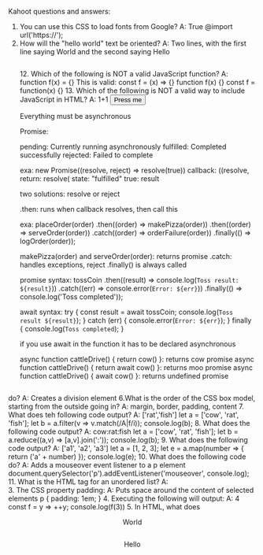 Kahoot questions and answers:
1. You can use this CSS to load fonts from Google?
A: True
 @import url('https://');
2. How will the "hello world" text be oriented?
A: Two lines, with the first line saying World and the second saying Hello
<html>
<head>
  <style>
    div {
      display: flex;
      flex-direction: column-reverse;
      align-items: center;
    }
  </style>
</head>
<body>
  <div>
    <p>Hello</p>
    <p>World</p>
</body>
</html>
3. The CSS property padding:
A: Puts space around the content of selected elements
p {
    padding: 1em;
}
4. Executing the following will output:
A: 4
  const f = y => ++y;
  console.log(f(3))
5. In HTML, what does <div> do?
A: Creates a division element
6.What is the order of the CSS box model, starting from the outside going in?
A: margin, border, padding, content
7. What does teh following code output?
A: ['rat','fish']
  let a = ['cow', 'rat', 'fish'];
  let b = a.filter(v => v.match(/A|f/i));
  console.log(b);
8. What does the following code output?
A: cow:rat:fish
  let a = ['cow', 'rat', 'fish'];
  let b = a.reduce((a,v) => [a,v].join(':'));
  console.log(b);
9. What does the following code output?
A: ['a1', 'a2', 'a3']
  let a = [1, 2, 3];
  let e = a.map(number => {
    return ('a' + number)
  });
  console.log(e);
10. What does the following code do?
A: Adds a mouseover event listener to a p element
  document.querySelector('p').addEventListener('mouseover', console.log);
11. What is the HTML tag for an unordered list?
A: <ul>
12. Which of the following is NOT a valid JavaScript function?
A: function f(x) = {}
  This is valid:
  const f = (x) => {}
  function f(x) {}
  const f = function(x) {}
13. Which of the following is NOT a valid way to include JavaScript in HTML?
A: <javascript>1+1</javascript>
  <script>1+1</script>
  <script src='main.js' />
  <div onclick='1+1' />
14. Which of the following is a valid JavaScript object?
A: {n:1}
15. What does the DOM textContent property do?
A: Sets the child text for the an element
16. Which HTML will create a valid hyperlink?
A: <a href='https://c.com'>x</a>
17. Using CSS, how would you turn only the BYU text blue?
A: div.header {color: blue;}
18. Which of the following is valid JSON?
A: {"x": 3}
19: The following console command makes a script executable:
A: chmod +x deploy.sh
20: Which of the following is a DNS subdomain?
A: c260.cs.byu.edu
21: To point to another DNS record, you should use the following DNS record type:
A: CNAME
22: What will the following output?
A: burger fries taco shake noodles
const p = new Promise((resolve, reject) => {
  setTimeout(() => {
    console.log('taco');
    resolve(true);
  }, 1000);
});
console.log('burger');

p
.then((result) => console.log('shake'))
.catch((e) => console.log('salad))
.finally(() => console.log('noodles'))

console.log('fries');
23: What will the following output?
A: A D B
const a = async function() {
  return new Promise((resolve, reject) => {
  setTimeout(() => {console.log('D'); resolve(true)}, 10000);
  })
}

try {
  console.log('A');
  await a();
  console.log('B')
} catch(e) {
  console.log('C');
}

SHA = Secure Hash Algorithm(serves as a unique identifier for that commit)
git diff: diff stands for difference. shows the changes in your working directory that have not yet been staged for a commit
alias.s=status : This creates an alias s for the git status command.(current state of the working directory)
alias.l=log: alias for log which shows git history
pull.rebase=true: This setting changes the default behavior of git pull to rebase instead of merge.
core.editor=code: Sets Visual Studio Code (code) as the default editor for Git 
git push (pushes to github)
git commit (pulls from github)
git pull (pulls from github)

CEO of Apple: Tim Cook
Linux and Git: Linus Torvalds(talk is cheap. Show me the code)
The Web Father(HTTP, HTML, URL): Tim Berners-Lee
Håkon Wium Lie: CSS
Brendan Eich: JavaScript("Always bet on JS"

Caddy: open-source web server with automatic HTTPS written in Go. making it easy to deploy and secure web applications.

curl -v -s https://byu.edu > /dev/null
curl: transfer data from or to a server
- v: This option stands for "verbose"
- s: This stands for "silent" or "quiet mode".

sudo service caddy restart
sudo: superuser do

console commands:
echo - Output the parameters of the command(repeats text to console)
cd - Change directory
mkdir - Make directory
rmdir - Remove directory
rm - Remove file(s)
mv - Move file(s)
cp - Copy files
ls - List files
curl - Command line client URL browser
grep - Regular expression search
find - Find files
top - View running processes
df - View disk statistics
cat - Output file(shows content of files)
less - Interactive file output
wc - Count words
ps - View processes
kill - Kill a process
sudo - Execute as admin
ssh - Remote shell
scp - Securely copy files to a remote computer
history - Show history of commands
ping - Test connection
tracert - Trace network
dig - DNS information
man - Look in the manual

Element: <html lang="en">
open tag: <html>
close tag: </html>
attribute: lang
attribute value: "en"

html:
head->title->first html
body->hello world
Absolute: <a href="https://cs260.click/profile.png">
Relative: <a href="profile.png" />

Element:
html: The page container
head: Header information
title: Title of the page
body: The entire content body of the page
header: Header content
main: Main content of the page
footer: Footer of the main content
section: A section of main content
div: A block division of content
span: An inline span of content
h<1-9>: Text heading. From h1, the highest level, down to h9, the lowest level
p: A paragraph of text
table: Table
ol,ul: Ordered or unordered list
a: Anchor the text to a hyperlink
img: Graphical image reference

Character: Entity
& : &amp;
< : &lt;
> : &gt;
" : &quot;
' : &apos;
😀 : &#128512;

css: Cascading style sheet
Precedence
selectors

element: Any section that is a descendant of a body
exa:
p
div
ID: The element with the attribute id=’root’
exa:
#root
class: Any element with the attribute class=’highlight’
exa:
.highlight
element class: Any p element with the attribute class=’highlight’
exa:
p.highlight
List: Body or section elements
exa: 
body,section
Descendant:
exa: Any section that is a descendant of a body
Child:
Any p that is a direct child of a section
exa: section > p:
Pseudo:
The mouse is hovering over a p element
exa: 
p:hover
background-color: 
Fill the background color
exa: red
border: Sets the border using shorthand where any or all of the values may be provided
exa: #fad solid medium
color: Sets the text color
exa: rgb(128, 0, 0)
display: Defines how to display the element and its children
exa: none
font: Defines the text font using shorthand
exa: Arial 1.2em bold
margin: Sets the margin spacing
exa: 5px 5px 0 0
padding: Sets the padding spacing
exa: 1em 2em

Unit:
px: The number of pixels
pt: The number of points (1/72 of an inch)
%: A percentage of the parent element
em: A multiplier of the width of the letter m in the parent's font
rem: A multiplier of the width of the letter m in the root's font
vw: A percentage of the viewport's width
vh: A percentage of the viewport's height
vmin: A percentage of the viewport's smaller dimension
vmax: A percentage of the viewport's larger dimension

importing fonts css:
@font-face {
 font-family: 'Quicksand';
 src: url('https://cs260.click/fonts/quicksand.ttf');
}

p {
 font-family: Quicksand;
}

@import url("https://fonts.googleapis.com/css2?family=Rubik Microbe&display=swap");

p {
 font-family: "Rubik Microbe";
}

Unicode and UTF-8
animation

none
block
inline
flex
  body {
    display: flex;
    flex-direction: column;
    margin: 0;
    height: 100vh;
  }
grid
  .container {
    display: grid;
    grid-template-columns:
      repeat(auto-fill, minmax(300px, 1fr));
    grid-auto-rows: 300px;
    grid-gap: 1em;
  }

Media Queries:
@media (orientation: portrait) {
 div {
   transform: rotate(270deg);
 }
}

bootstrap

Javascript:
'use strict';
// unknownVarName = 3;      - Must declare variables
// var undefined = 3;       - Keywords can't be variables
// function bad(a, a, b) {} - Duplicate parameters
// 'x'.name = 'rat';        - Can't add properties to primitives

// ---------- start -------------
function start(fn) {
  console.log(`%c JavaScript Demo`, 'font-size:2em; color: red;');

  fn = fn || variables;
  while (fn) {
    console.clear();
    console.log('%c %s', 'font-size:1.5em; color:red;', fn.name);
    fn = fn();
  }
  console.clear();
  console.log('%c JavaScript Demo', 'font-size:1.5em; color:green;');
  debugger;
}

// ---------- variables -------------
let g = 1000;
function variables() {
  debugger;

  var x = 1; // deprecated
  let y = 1;
  const z = 'tacos';

  return types;
}

// ---------- types -------------
function types() {
  debugger;

  // Dynamic typing allows for reassignment

  // null
  let x = null;
  console.log('type changed: ', typeof x, x);

  // undefined
  x = undefined;
  console.log('type changed: ', typeof x, x);

  // string
  x = 'fish';
  console.log('type changed: ', typeof x, x);

  // number
  x = 1;
  console.log('type changed: ', typeof x, x);

  // object
  x = {};
  console.log('type changed: ', typeof x, x);
  x = { v: 2, z: 'fish' };
  console.log('type changed: ', typeof x, x);

  // array
  x = [1, 2];
  console.log('type changed: ', typeof x, x);
  console.log(Array.isArray(x));
  console.log(x instanceof Array);

  // date
  x = new Date();
  console.log('type changed: ', typeof x, x);
  console.log(x instanceof Date);

  // function
  x = function () {
    return 3;
  };
  console.log('type changed: ', typeof x, x);

  // Dynamic conversions
  console.log('rat' + [' fink']);
  console.log(1 + 'rat');
  console.log('rat' + 1);
  console.log(1 * 'rat');
  console.log([2] + [3]);
  console.log(true + null);
  console.log(true + undefined);

  return equality;
}

// ---------- equality -------------
function equality() {
  debugger;

  // Always use strict equality ===

  console.log(0 === 0);
  console.log(false === false);
  console.log('taco' === 'taco');
  console.log(undefined === undefined);

  console.log(0 === false);
  console.log('' === false);
  console.log('' === 0);
  console.log('0' === 0);
  console.log('17' === 17);
  console.log([1, 2] === '1,2');
  console.log([1, 2] === [1, 2]); // Objects compared by reference
  console.log(null === undefined);

  return conditionals;
}

// ---------- conditionals -------------
function conditionals() {
  debugger;

  // falsy (false, 0, -0, '', NaN, null, undefined)
  // truthy = !falsy

  if (true) {
    console.log('true');
  }

  if ((!false && undefined) || (true && !0)) {
    console.log('true');
  }

  if (false) {
    console.log('if');
  } else if (false) {
    console.log('else if');
  } else {
    console.log('else');
  }

  for (let i = 1; i < 3; i++) {
    console.log(`for ${i}`);
  }

  while (true) {
    console.log('while');
    break;
  }

  const pet = 'fish';
  switch (pet) {
    case 'fish':
      console.log('fish');
      break; // What happens if you remove this?
    case 'dog':
      console.log('dog');
      break;
    default:
      console.log('no pet. Buy one: statements("dog")');
  }

  return functions;
}

// ---------- functions -------------
function functions() {
  debugger;

  // inner function
  function f() {
    return 1;
  }
  console.log(f());

  // anonymous function with parameters and return value
  f = function (i) {
    return i;
  };
  console.log(f(3));

  // no return value
  f = function (i) {
    i;
  };
  console.log(f(5));

  // optional parameters
  f = function (a, b, c = 'rat') {
    return [a, b, c];
  };
  console.log(f(1));

  return arrowFunctions;
}

// single line with implicit return, inherits this binding
function arrowFunctions() {
  debugger;

  const arrow = () => 1;

  const arrowWithBlock = (a) => {
    a;
  };

  const arrowWithReturn = (a) => {
    return a;
  };

  console.log(arrow(), arrowWithBlock(2), arrowWithReturn(3));

  return closures;
}

// ---------- closures -------------
function closures() {
  debugger;

  // A function and its surrounding state.

  function dup(dupLimit, sep = ':') {
    return (t) => {
      let dupCount = 1;
      let out = t;
      while (dupCount++ < dupLimit) {
        out += sep + t;
      }
      return out;
    };
  }

  const duplicate4 = dup(4);
  console.log(duplicate4('hello'));

  console.log(dup(3)('again'));

  return strings;
}

// ---------- strings -------------
function strings() {
  debugger;

  let s = 'Cats Dogs Rats Mice'; // string literal
  s = new String('Cats Dogs Rats Mice'); // string object

  console.log('casefold: ', s.toUpperCase(), s.toLowerCase());
  console.log('split: ', s.split(' '));
  console.log('endsWith: ', s.endsWith('Mice'));
  console.log('replace: ', s.replace('Dogs', 'Puppies'));
  console.log('slice: ', s.slice(3, 7));

  return regex;
}

// ---------- regex -------------
function regex() {
  debugger;

  const text = 'Both cats and dogs are pets, but not rocks.';

  const objRegex = new RegExp('cat.?', 'i'); // cat, cats, catz
  const literalRegex = /cat.?/i;
  console.log(text.match(literalRegex));

  // literal regex with flags
  const petRegex = /(dog)|(cat)|(bird)/gim; // global, case insensitive, multiline

  console.log(text.match(petRegex));
  console.log(text.replace(petRegex, 'animal'));
  console.log(petRegex.test(text));

  return arrays;
}

// ---------- arrays -------------
function arrays() {
  debugger;

  let numbers = [];
  for (let i = 1; i < 11; i++) {
    numbers.push(i);
  }
  console.log('push 10: ', numbers);
  console.log('pop: ', numbers.pop());

  console.log('numbers[1]:', numbers[1]);
  console.log('slice:', numbers.slice(2, 5));
  console.log('length:', numbers.length);

  for (let entry of numbers) {
    console.log(entry);
    if (entry == 3) break;
  }

  return arrayOperations;
}

// ---------- arrayOperations -------------
function arrayOperations() {
  debugger;

  let numbers = [1, 2, 3, 4, 5, 6, 7, 8, 9];

  console.log(
    'map',
    numbers.map((n) => n * 100)
  );
  console.log(
    'reduce',
    numbers.reduce((a, c) => a + c)
  );
  console.log(
    'forEach',
    numbers.forEach((n) => console.log(n % 2))
  );
  console.log(
    'filter',
    numbers.filter((n) => n % 2)
  );
  console.log(
    'some',
    numbers.some((n) => n > 5)
  );

  return exceptions;
}

// ---------- exceptions -------------
function exceptions() {
  debugger;

  try {
    (() => {
      throw 'trouble in river city';
    })();
  } catch (error) {
    console.log('error: ' + error);
  } finally {
    console.log('finally!');
  }

  return templateLiterals;
}

// ---------- templateLiterals -------------
function templateLiterals() {
  debugger;

  let name = 'amigo';
  let hello = (n) => 'hola ' + n;

  console.log(`Template ${'lite' + 'rals'}! ${hello(name)}`);

  return specialOperators;
}

// ---------- specialOperators -------------
function specialOperators() {
  debugger;

  // Logical OR
  // Uses right if left is falsy
  // falsy: (false, 0, -0, '', NaN, null, undefined)
  let x = null || 5;
  console.log('logical or: ', x);
  x = x || 10;
  console.log('logical or: ', x);
  console.log(undefined || null || 0 || NaN || 'logical OR');

  // Nullish coalescing operator
  // Uses right if left is nullish
  // Nullish: Null or undefined
  console.log(undefined ?? null ?? 'coalescing');
  console.log(0 ?? 'coalescing');

  // Short circuit with nullish coalescing
  let z;
  z ?? (z = x);
  console.log('short circuit: ', z);

  // Logical nullish assignment for short circuit
  // Assign if left is nullish
  let y;
  y ??= 30;
  console.log('logical nullish :', y);
  y ??= 40;
  console.log('logical nullish :', y);

  return objects;
}

// ---------- objects -------------
function objects() {
  debugger;

  let obj = {
    animal: 'fish',
  };

  obj.count = 3;
  obj.location = {
    cities: ['utah', 'new york'],
    origin: 'ocean',
  };
  obj.print = function () {
    return `${this.animal} live in ${this.location.cities.join(' and ')}`;
  };

  console.log(obj);
  console.log(obj.animal);
  console.log(obj.print());

  // iterator of properties
  for (const property in obj) {
    console.log(`name:${property}, value:${obj[property]}`);
  }

  for (const value of Object.keys(obj)) {
    console.log(`value:${value}`);
  }

  return spread;
}

// ---------- spread -------------
function spread() {
  debugger;

  // spread
  let input = [1, 2, 3];
  input = [...input, 4, 5, 6];
  console.log(input);

  let base = { a: 'rat', b: 'cat' };
  console.log({ c: 'dog', ...base, d: 'bird' });

  // rest (variadic)
  const sumAndMultiply = (multiplier, ...numbers) => {
    console.log(numbers);
    return numbers.reduce((a, n) => a + multiplier * n);
  };

  console.log(sumAndMultiply(10, ...input, 7, 8));

  return objectArrayOperations;
}

// ---------- objectArrayOperations -------------
function objectArrayOperations() {
  debugger;

  let beaches = [
    { name: 'Sunset', shore: 'north' },
    { name: 'Kailua', shore: 'east' },
    { name: 'Makua', shore: 'west' },
    { name: 'Lanikai', shore: 'east' },
    { name: 'Hukilau', shore: 'east' },
  ];
  console.table(beaches);

  // iterator of objects
  for (const beach of beaches) {
    if (beach.shore == 'west') break;
    console.log(beach);
  }

  // map the island name to each object
  console.table(beaches.map((n) => ({ ...n, island: 'Oahu' })));

  // reduce down to counts for each shore
  console.table(
    beaches.reduce(
      (totals, p) => ({ ...totals, [p.shore]: (totals[p.shore] || 0) + 1 }),
      {}
    )
  );

  // Filter to the east shore
  console.table(beaches.filter((n) => n.shore == 'east'));

  // Sort by name
  console.table(beaches.sort((a, b) => (a.name > b.name ? 1 : -1)));

  return optionalChain;
}

// ---------- optionalChain -------------
function optionalChain() {
  debugger;

  const x = {
    y: () => 3,
  };

  console.log(x.y?.());
  console.log(x.r?.());
  try {
    console.log(x.r());
  } catch (error) {
    console.log(error.message);
  }

  const fallback = () => 'fallback called';
  console.log(x.r?.() || fallback());

  return iteratorsAndGenerators;
}

// ---------- iteratorsAndGenerators -------------
function iteratorsAndGenerators() {
  debugger;

  // generator
  function* numberMaker(start, end) {
    for (let i = start; i < end; i++) {
      yield { number: i };
    }
  }

  // iterator
  for (let num of numberMaker(3, 6)) {
    console.log(num);
  }

  return destructuringArrays;
}

// ---------- destructuringArrays -------------
function destructuringArrays() {
  debugger;

  let x, y, z;

  const a = [1, 2];
  x = a;
  console.log(x);

  [x] = a;
  console.log(x);

  [x, y] = a;
  console.log(x, y);

  [x, y, z] = a;
  console.log(x, y, z);

  [x, y, z = 100] = a;
  console.log(x, y, z);

  [x, , y, ...z] = [1, 2, 3, 4, 5, 6, 7];
  console.log(x, y, z);

  return destructuringParameters;
}

// ---------- destructuringParameters -------------
function destructuringParameters() {
  debugger;

  // Destructured array param
  function af([a = 3, b = 'taco'] = []) {
    console.log(a, b);
  }
  af();
  af([20]);

  // Destructured object param
  function of({ a = 3, b = { animal: 'rat' } } = {}) {
    console.log(`a: ${a} b: ${b.animal}`);
  }
  of({ a: 10 });
  of({ b: { animal: 'dog' } });

  return destructuringReturns;
}

// ---------- destructuringReturns -------------
function destructuringReturns() {
  debugger;

  function af({ a = 3, b = 'rat' } = {}) {
    return [a, b, 'cat'];
  }

  const [x, y, z] = af({ a: 10 });
  console.log('array return: ', x, y, z);

  function of({ a = 3, b = 'rat' } = {}) {
    return { a, b, animal: 'animal-' + b };
  }

  const { a, animal, ...rest } = of({ a: 10 });
  console.log('object return: ', a, animal, rest);

  return math;
}

// ---------- math -------------
function math() {
  debugger;

  console.log('max: ', Math.max(3, Math.PI));
  console.log('random: ', Math.random());
  console.log('floor: ', Math.floor(3.999));

  return json;
}

// ---------- json -------------
function json() {
  debugger;

  const obj = {
    name: 'tina',
    alive: true,
    print: () => `${this.name} is ${this.alive}`,
  };

  console.log('object: ', obj);

  const objText = JSON.stringify(obj);
  console.log('json: ', objText);
  console.log('rehydrate: ', JSON.parse(objText));

  return classes;
}

// ---------- classes -------------
function classes() {
  debugger;

  // base class
  class Location {
    static defaultPlace = 'east';

    constructor(location) {
      this.location = location || Location.defaultPlace;
    }
  }

  // derived class
  class Beach extends Location {
    constructor(name, location, weather = 'sunny') {
      super(location);
      this.name = name;
      this._weather = weather;
    }

    get weather() {
      return this._weather;
    }

    set weather(weather) {
      this._weather = weather;
    }
  }

  const sunsetBeach = new Beach('Sunset', 'north', 'rainy');
  sunsetBeach.weather = 'snowing';
  const beaches = [sunsetBeach, new Beach('Kailua')];

  for (let beach of beaches) {
    console.log(
      `${beach.weather} weather at ${beach.name} beach on the ${beach.location} shore`
    );
  }

  return compatibility;
}

// ---------- compatibility  -------------
function compatibility() {
  debugger;

  // loose equality, does type conversion and unobvious equality rules
  1 == '1'; // true
  [1, 2] == '1,2'; // true
  null == undefined; // true

  // strict equality compares values without conversion
  1 === '1'; // false
  null === undefined; // false

  // all true for loose, all false for strict
  0 == false;
  '' == false;
  '' == 0;
  '0' == 0;
  '17' == 17;
  [1, 2] == '1,2';
  null == undefined;

  // Always use strict. truthy and falsy
  null === undefined; // false
  null !== undefined; // true

  // Var, let, const
  var x = 1; // deprecated
  let y = 1;
  const z = 'tacos';

  console.log(g, x, y, z);

  // This is why 'var' is deprecated
  {
    var x = 2; // same variable!
    var g = 2;
    console.log(x, g); // 2, 2
  }
  console.log(x, g); // 2, 2

  {
    let y = 2; // different variable
    console.log(y); // 2
  }
  console.log(y); // 1

  return undefined;
}

// ---------- document -------------
function wo(msg) {
  // Interact with the DOM
  const output = document.querySelector('button');
  output.innerText = msg;
}


DOM: Document object model
exa:
el.tagName
el.children
document.querySelectorAll('p')
el.textContent
document.querySelector('#t')
el.innerHTML
document.createElement('div')
parentElement.appendChild(newChild);

Eventhandler:
exa: <button onclick='alert("clicked")'>click me</button>
submitDataEl.addEventListener('click', function (event)

Event Category: Description
Clipboard: Cut, copied, pasted
Focus: An element gets focus
Keyboard: Keys are pressed
Mouse: Click events
Text selection: When text is selected

Scope:
'use strict';

// global scope
console.log('global:', this);
console.log('globalThis:', globalThis);

// function scope for a global function
function globalFunc() {
  console.log('globalFunctionThis:', this);
}
globalFunc();

// object scope
class ScopeTest {
  constructor() {
    console.log('objectThis:', this);
  }

  // function scope for an object function
  objectFunc() {
    console.log('objectFunctionThis:', this);
  }
}

new ScopeTest().objectFunc();

Local Storage:
exa:
let user = 'Alice';

let myObject = {
  name: 'Bob',
  info: {
    favoriteClass: 'CS 260',
    likesCS: true,
  },
};

let myArray = [1, 'One', true];

localStorage.setItem('user', user);
localStorage.setItem('object', JSON.stringify(myObject));
localStorage.setItem('array', JSON.stringify(myArray));

console.log(localStorage.getItem('user'));
console.log(JSON.parse(localStorage.getItem('object')));
console.log(JSON.parse(localStorage.getItem('array')));

Modules:
exa:
function hello() { console.log('hello'); }
module.exports = { hello };

const greet = require('./greet');
greet.hello();

exa:
alert.js
export function alertDisplay(msg) {
  alert(msg);
}

main.js
import { alertDisplay } from './alert.js';
alertDisplay('called from main.js');

exa:
alert.js
export function alertDisplay(msg) {
  alert(msg);
}

index.html
<html>
  <body>
    <script type="module">
      import { alertDisplay } from './alert.js';
      window.btnClick = alertDisplay;
    </script>
    <button onclick="btnClick('called from index.html')">
      Press me
    </button>
  </body>
</html>

Everything must be asynchronous

Promise:

pending: Currently running asynchronously
fulfilled: Completed successfully
rejected: Failed to complete

exa:
new Promise((resolve, reject) => resolve(true))
callback: ((resolve,
return: resolve(
state: "fulfilled"
true: result

two solutions:
resolve or reject

.then: runs when callback resolves, then call this

exa:
placeOrder(order)
   .then((order) => makePizza(order))
   .then((order) => serveOrder(order))
   .catch((order) => orderFailure(order))
   .finally(() => logOrder(order));

makePizza(order) and serveOrder(order): returns promise
.catch: handles exceptions, reject
.finally() is always called

promise syntax:
  tossCoin
  .then((result) => console.log(`Toss result: ${result}`))
  .catch((err) => console.error(`Error: ${err}`))
  .finally(() => console.log('Toss completed'));

await syntax:
try {
  const result = await tossCoin;
  console.log(`Toss result ${result}`);
} catch (err) {
  console.error(`Error: ${err}`);
} finally {
  console.log(`Toss completed`);
}

if you use await in the function it has to be declared asynchronous

async function cattleDrive() { return cow() }: returns cow promise
async function cattleDrive() { return await cow() }: returns moo promise
async function cattleDrive() { await cow() }: returns undefined promise




